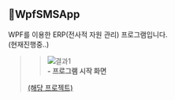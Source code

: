 ## 📑WpfSMSApp
WPF를 이용한 ERP(전사적 자원 관리) 프로그램입니다.</br> 
(현재진행중..)</br>

>>![결과1](images/NaverMovieFinderApp.JPG)  
>>__- 프로그램 시작 화면__
>     
>           
>     
>[(해당 프로젝트)](WpfSMSApp)
